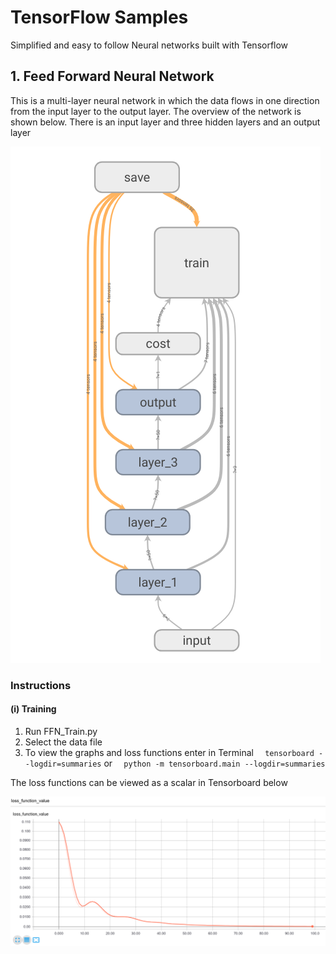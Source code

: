 # TensorFlow Samples
Simplified and easy to follow Neural networks built with Tensorflow

## 1. Feed Forward Neural Network
   This is a multi-layer neural network in which the data flows in one direction from the input layer to the output
layer. The overview of the network is shown below. There is an input layer and three hidden layers and an output layer

   ![alt text](https://raw.githubusercontent.com/ashyantony7/TensorFlow_Samples/master/doc/FFN_1.png)

### Instructions
#### (i) Training
  1. Run FFN_Train.py
  2. Select the data file 
  3. To view the graphs and loss functions enter in Terminal 
  `  tensorboard --logdir=summaries`
       or
  `  python -m tensorboard.main --logdir=summaries`
  
  The loss functions can be viewed as a scalar in Tensorboard below

  ![alt text](https://raw.githubusercontent.com/ashyantony7/TensorFlow_Samples/master/doc/FFN_2.png)
